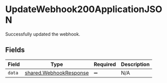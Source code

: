 # UpdateWebhook200ApplicationJSON

Successfully updated the webhook.


## Fields

| Field                                                            | Type                                                             | Required                                                         | Description                                                      |
| ---------------------------------------------------------------- | ---------------------------------------------------------------- | ---------------------------------------------------------------- | ---------------------------------------------------------------- |
| `data`                                                           | [shared.WebhookResponse](../../models/shared/webhookresponse.md) | :heavy_minus_sign:                                               | N/A                                                              |
